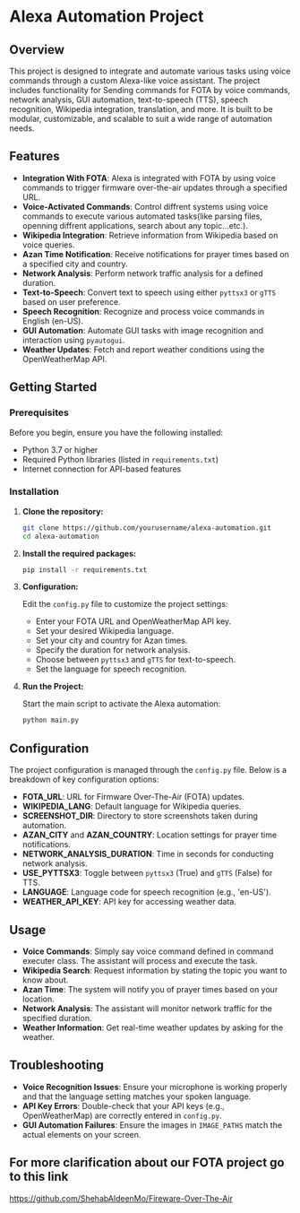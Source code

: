 # Alexa Automation Project

## Overview

This project is designed to integrate and automate various tasks using voice commands through a custom Alexa-like voice assistant. The project includes functionality for Sending commands for FOTA by voice commands, network analysis, GUI automation, text-to-speech (TTS), speech recognition, Wikipedia integration, translation, and more. It is built to be modular, customizable, and scalable to suit a wide range of automation needs.

## Features

- **Integration With FOTA**: Alexa is integrated with FOTA by using voice commands to trigger firmware over-the-air updates through a specified URL.
- **Voice-Activated Commands**: Control diffrent systems using voice commands to execute various automated tasks(like parsing files, openning diffrent applications, search about any topic...etc.).
- **Wikipedia Integration**: Retrieve information from Wikipedia based on voice queries.
- **Azan Time Notification**: Receive notifications for prayer times based on a specified city and country.
- **Network Analysis**: Perform network traffic analysis for a defined duration.
- **Text-to-Speech**: Convert text to speech using either `pyttsx3` or `gTTS` based on user preference.
- **Speech Recognition**: Recognize and process voice commands in English (en-US).
- **GUI Automation**: Automate GUI tasks with image recognition and interaction using `pyautogui`.
- **Weather Updates**: Fetch and report weather conditions using the OpenWeatherMap API.

## Getting Started

### Prerequisites

Before you begin, ensure you have the following installed:

- Python 3.7 or higher
- Required Python libraries (listed in `requirements.txt`)
- Internet connection for API-based features

### Installation

1. **Clone the repository:**

   ```bash
   git clone https://github.com/yourusername/alexa-automation.git
   cd alexa-automation
   ```

2. **Install the required packages:**

   ```bash
   pip install -r requirements.txt
   ```

3. **Configuration:**

   Edit the `config.py` file to customize the project settings:
   
   - Enter your FOTA URL and OpenWeatherMap API key.
   - Set your desired Wikipedia language.
   - Set your city and country for Azan times.
   - Specify the duration for network analysis.
   - Choose between `pyttsx3` and `gTTS` for text-to-speech.
   - Set the language for speech recognition.

5. **Run the Project:**

   Start the main script to activate the Alexa automation:

   ```bash
   python main.py
   ```

## Configuration

The project configuration is managed through the `config.py` file. Below is a breakdown of key configuration options:

- **FOTA_URL**: URL for Firmware Over-The-Air (FOTA) updates.
- **WIKIPEDIA_LANG**: Default language for Wikipedia queries.
- **SCREENSHOT_DIR**: Directory to store screenshots taken during automation.
- **AZAN_CITY** and **AZAN_COUNTRY**: Location settings for prayer time notifications.
- **NETWORK_ANALYSIS_DURATION**: Time in seconds for conducting network analysis.
- **USE_PYTTSX3**: Toggle between `pyttsx3` (True) and `gTTS` (False) for TTS.
- **LANGUAGE**: Language code for speech recognition (e.g., 'en-US').
- **WEATHER_API_KEY**: API key for accessing weather data.

## Usage

- **Voice Commands**: Simply say voice command defined in command executer class. The assistant will process and execute the task.
- **Wikipedia Search**: Request information by stating the topic you want to know about.
- **Azan Time**: The system will notify you of prayer times based on your location.
- **Network Analysis**: The assistant will monitor network traffic for the specified duration.
- **Weather Information**: Get real-time weather updates by asking for the weather.

## Troubleshooting

- **Voice Recognition Issues**: Ensure your microphone is working properly and that the language setting matches your spoken language.
- **API Key Errors**: Double-check that your API keys (e.g., OpenWeatherMap) are correctly entered in `config.py`.
- **GUI Automation Failures**: Ensure the images in `IMAGE_PATHS` match the actual elements on your screen.

## For more clarification about our FOTA project go to this link
https://github.com/ShehabAldeenMo/Fireware-Over-The-Air
